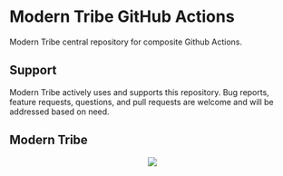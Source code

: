# Modern Tribe GitHub Actions

Modern Tribe central repository for composite Github Actions.

## Support

Modern Tribe actively uses and supports this repository. Bug reports, feature requests, questions, and pull requests are welcome and will be addressed based on need.

## Modern Tribe

<p align="center">
<a href="https://tri.be/contact/"><img src="https://moderntribe-common.s3.us-west-2.amazonaws.com/marketing/ModernTribe-Banner.png"></a>
</p>
